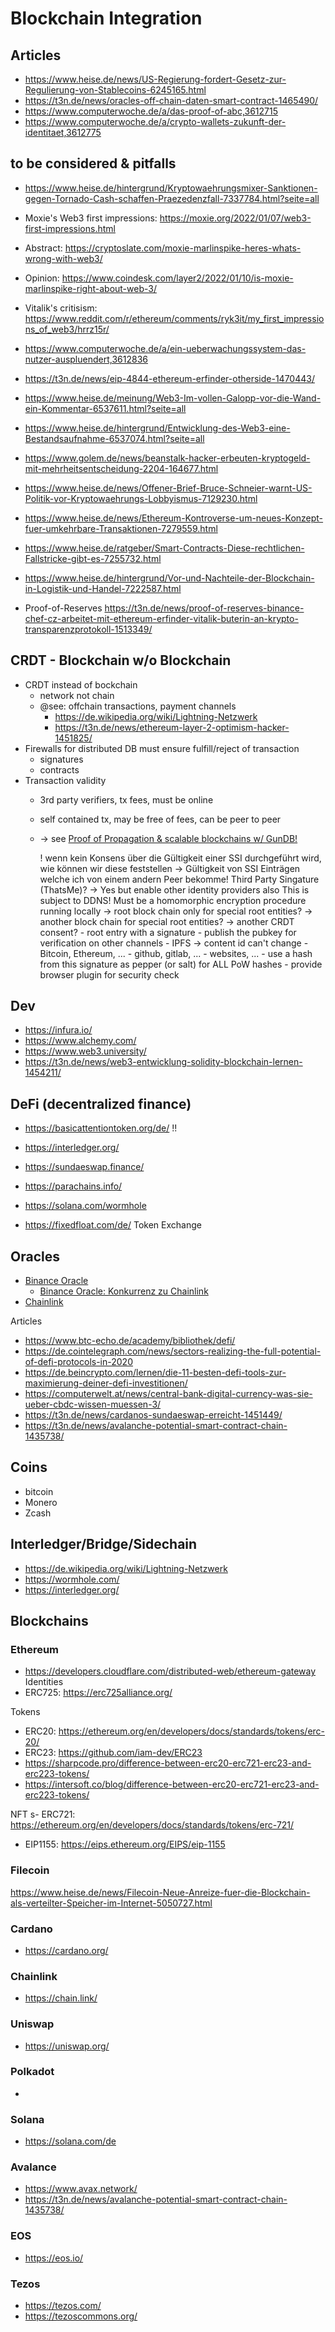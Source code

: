 Blockchain Integration
======================

## Articles

- https://www.heise.de/news/US-Regierung-fordert-Gesetz-zur-Regulierung-von-Stablecoins-6245165.html    
- https://t3n.de/news/oracles-off-chain-daten-smart-contract-1465490/
- https://www.computerwoche.de/a/das-proof-of-abc,3612715
- https://www.computerwoche.de/a/crypto-wallets-zukunft-der-identitaet,3612775

## to be considered & pitfalls  

- https://www.heise.de/hintergrund/Kryptowaehrungsmixer-Sanktionen-gegen-Tornado-Cash-schaffen-Praezedenzfall-7337784.html?seite=all

- Moxie's Web3 first impressions: https://moxie.org/2022/01/07/web3-first-impressions.html
- Abstract: https://cryptoslate.com/moxie-marlinspike-heres-whats-wrong-with-web3/
- Opinion: https://www.coindesk.com/layer2/2022/01/10/is-moxie-marlinspike-right-about-web-3/
- Vitalik's critisism: https://www.reddit.com/r/ethereum/comments/ryk3it/my_first_impressions_of_web3/hrrz15r/
- https://www.computerwoche.de/a/ein-ueberwachungssystem-das-nutzer-auspluendert,3612836

- https://t3n.de/news/eip-4844-ethereum-erfinder-otherside-1470443/
- https://www.heise.de/meinung/Web3-Im-vollen-Galopp-vor-die-Wand-ein-Kommentar-6537611.html?seite=all
- https://www.heise.de/hintergrund/Entwicklung-des-Web3-eine-Bestandsaufnahme-6537074.html?seite=all
- https://www.golem.de/news/beanstalk-hacker-erbeuten-kryptogeld-mit-mehrheitsentscheidung-2204-164677.html

- https://www.heise.de/news/Offener-Brief-Bruce-Schneier-warnt-US-Politik-vor-Kryptowaehrungs-Lobbyismus-7129230.html

- https://www.heise.de/news/Ethereum-Kontroverse-um-neues-Konzept-fuer-umkehrbare-Transaktionen-7279559.html
- https://www.heise.de/ratgeber/Smart-Contracts-Diese-rechtlichen-Fallstricke-gibt-es-7255732.html
- https://www.heise.de/hintergrund/Vor-und-Nachteile-der-Blockchain-in-Logistik-und-Handel-7222587.html

- Proof-of-Reserves https://t3n.de/news/proof-of-reserves-binance-chef-cz-arbeitet-mit-ethereum-erfinder-vitalik-buterin-an-krypto-transparenzprotokoll-1513349/


## CRDT - Blockchain w/o Blockchain

- CRDT instead of bockchain
    - network not chain
    - @see: offchain transactions, payment channels
        - https://de.wikipedia.org/wiki/Lightning-Netzwerk
        - https://t3n.de/news/ethereum-layer-2-optimism-hacker-1451825/
- Firewalls for distributed DB must ensure fulfill/reject of transaction
    - signatures
    - contracts
- Transaction validity
    - 3rd party verifiers, tx fees, must be online
    - self contained tx, may be free of fees, can be peer to peer
    - -> see [Proof of Propagation & scalable blockchains w/ GunDB!](https://www.youtube.com/watch?v=EHZyaupYjYo&feature=emb_imp_woyt)

        ! wenn kein Konsens über die Gültigkeit einer SSI durchgeführt wird,
          wie können wir diese feststellen
          -> Gültigkeit von SSI Einträgen welche ich von einem andern Peer bekomme! 
             Third Party Singature (ThatsMe)? -> Yes but enable other identity providers also
             This is subject to DDNS! Must be a homomorphic encryption procedure running locally
          -> root block chain only for special root entities?
          -> another block chain for special root entities?
          -> another CRDT consent? 
            - root entry with a signature
            - publish the pubkey for verification on other channels
                - IPFS  -> content id can't change
                - Bitcoin, Ethereum, ...
                - github, gitlab, ...
                - websites, ...
            - use a hash from this signature as pepper (or salt) for ALL PoW hashes
            - provide browser plugin for security check 

## Dev 

- https://infura.io/
- https://www.alchemy.com/
- https://www.web3.university/
- https://t3n.de/news/web3-entwicklung-solidity-blockchain-lernen-1454211/

## DeFi (decentralized finance)

- https://basicattentiontoken.org/de/  !!

- https://interledger.org/
- https://sundaeswap.finance/
- https://parachains.info/
- https://solana.com/wormhole
- https://fixedfloat.com/de/    Token Exchange

## Oracles

- [Binance Oracle](https://oracle.binance.com/docs)
  - [Binance Oracle: Konkurrenz zu Chainlink](https://t3n.de/news/binance-oracle-konkurrenz-zu-chainlink-1508858/)
- [Chainlink](https://chain.link/)

Articles
- https://www.btc-echo.de/academy/bibliothek/defi/
- https://de.cointelegraph.com/news/sectors-realizing-the-full-potential-of-defi-protocols-in-2020
- https://de.beincrypto.com/lernen/die-11-besten-defi-tools-zur-maximierung-deiner-defi-investitionen/
- https://computerwelt.at/news/central-bank-digital-currency-was-sie-ueber-cbdc-wissen-muessen-3/
- https://t3n.de/news/cardanos-sundaeswap-erreicht-1451449/
- https://t3n.de/news/avalanche-potential-smart-contract-chain-1435738/

## Coins

- bitcoin
- Monero
- Zcash

## Interledger/Bridge/Sidechain

- https://de.wikipedia.org/wiki/Lightning-Netzwerk
- https://wormhole.com/
- https://interledger.org/

## Blockchains

### Ethereum
- https://developers.cloudflare.com/distributed-web/ethereum-gateway
Identities
- ERC725: https://erc725alliance.org/

Tokens
- ERC20: https://ethereum.org/en/developers/docs/standards/tokens/erc-20/
- ERC23: https://github.com/iam-dev/ERC23
- https://sharpcode.pro/difference-between-erc20-erc721-erc23-and-erc223-tokens/
- https://intersoft.co/blog/difference-between-erc20-erc721-erc23-and-erc223-tokens/

NFT
s- ERC721: https://ethereum.org/en/developers/docs/standards/tokens/erc-721/
- EIP1155: https://eips.ethereum.org/EIPS/eip-1155

### Filecoin
https://www.heise.de/news/Filecoin-Neue-Anreize-fuer-die-Blockchain-als-verteilter-Speicher-im-Internet-5050727.html

### Cardano
- https://cardano.org/

### Chainlink
- https://chain.link/

### Uniswap
- https://uniswap.org/

### Polkadot
- 

### Solana
- https://solana.com/de

### Avalance
- https://www.avax.network/
- https://t3n.de/news/avalanche-potential-smart-contract-chain-1435738/

### EOS
- https://eos.io/

### Tezos
- https://tezos.com/
- https://tezoscommons.org/
